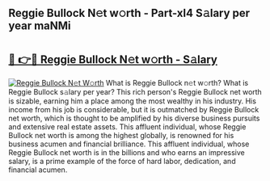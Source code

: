 ## Reggie Bullock N𝚎t w𝚘rth - Part-xl4 S𝚊lary per year maNMi

# <h2><a href="http://gc36xxw.nevu.top/?p=Reggie+Bullock">🔗 👉🔴 Reggie Bullock N𝚎t w𝚘rth - S𝚊lary</a></h2>

[![Reggie Bullock N𝚎t W𝚘rth](https://i.imgur.com/Oavwk0R.jpeg)](http://gc36xxw.nevu.top/?p=Reggie+Bullock)
What is Reggie Bullock n𝚎t w𝚘rth? What is Reggie Bullock s𝚊lary per year?
This rich person's Reggie Bullock net worth is sizable, earning him a place among the most wealthy in his industry. His income from his job is considerable, but it is outmatched by Reggie Bullock net worth, which is thought to be amplified by his diverse business pursuits and extensive real estate assets. This affluent individual, whose Reggie Bullock net worth is among the highest globally, is renowned for his business acumen and financial brilliance. This affluent individual, whose Reggie Bullock net worth is in the billions and who earns an impressive salary, is a prime example of the force of hard labor, dedication, and financial acumen.
